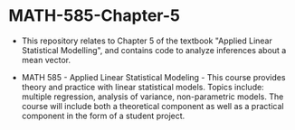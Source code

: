 # MATH-585-Chapter-5
* This repository relates to Chapter 5 of the textbook "Applied Linear Statistical Modelling", and contains code to analyze inferences about a mean vector. 

* MATH 585 - Applied Linear Statistical Modeling - This course provides theory and practice with linear statistical models. Topics include: multiple regression, analysis of variance, non-parametric models. The course will include both a theoretical component as well as a practical component in the form of a student project.
